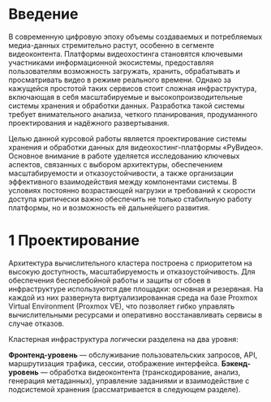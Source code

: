 # Введение

В современную цифровую эпоху объемы создаваемых и потребляемых медиа-данных стремительно растут, особенно в сегменте видеоконтента. Платформы видеохостинга становятся ключевыми участниками информационной экосистемы, предоставляя пользователям возможность загружать, хранить, обрабатывать и просматривать видео в режиме реального времени. Однако за кажущейся простотой таких сервисов стоит сложная инфраструктура, включающая в себя масштабируемые и высокопроизводительные системы хранения и обработки данных. Разработка такой системы требует внимательного анализа, четкого планирования, продуманного проектирования и надёжного развертывания.

Целью данной курсовой работы является проектирование системы хранения и обработки данных для видеохостинг-платформы «РуВидео». Основное внимание в работе уделяется исследованию ключевых аспектов, связанных с выбором архитектуры, обеспечением масштабируемости и отказоустойчивости, а также организации эффективного взаимодействия между компонентами системы. В условиях постоянно возрастающей нагрузки и требований к скорости доступа критически важно обеспечить не только стабильную работу платформы, но и возможность её дальнейшего развития.

# 1 Проектирование

Архитектура вычислительного кластера построена с приоритетом на высокую доступность, масштабируемость и отказоустойчивость. Для обеспечения бесперебойной работы и защиты от сбоев в инфраструктуре используются две площадки: основная и резервная. На каждой из них развернута виртуализированная среда на базе Proxmox Virtual Environment (Proxmox VE), что позволяет гибко управлять вычислительными ресурсами и оперативно восстанавливать сервисы в случае отказов.

Кластерная инфраструктура логически разделена на два уровня:

**Фронтенд-уровень** — обслуживание пользовательских запросов, API, маршрутизация трафика, сессии, отображение 
интерфейса.
**Бэкенд-уровень** — обработка видеоконтента (транскодирование, анализ, генерация метаданных), управление заданиями и 
взаимодействие с подсистемой хранения (рассматривается в следующем разделе).
